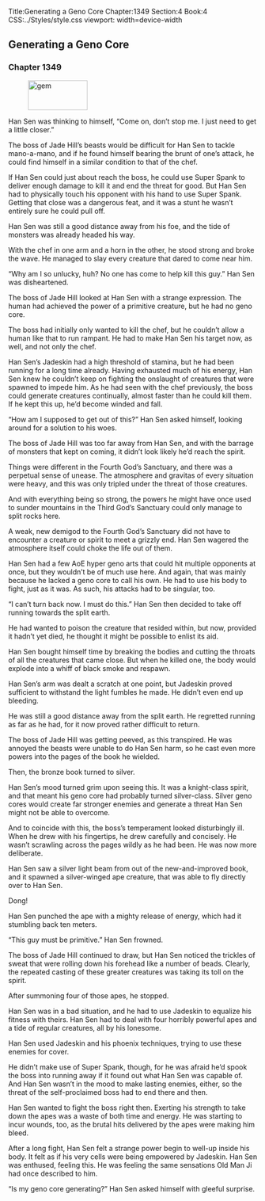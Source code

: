 Title:Generating a Geno Core 
Chapter:1349 
Section:4 
Book:4 
CSS:../Styles/style.css 
viewport: width=device-width
  
## Generating a Geno Core
### Chapter 1349
  
<figure>
	<img src="../Images/gem.gif" alt="gem" id="gem" width="120" height="60" />
</figure>
  

  
Han Sen was thinking to himself, “Come on, don’t stop me. I just need to get a little closer.”

The boss of Jade Hill’s beasts would be difficult for Han Sen to tackle mano-a-mano, and if he found himself bearing the brunt of one’s attack, he could find himself in a similar condition to that of the chef.

If Han Sen could just about reach the boss, he could use Super Spank to deliver enough damage to kill it and end the threat for good. But Han Sen had to physically touch his opponent with his hand to use Super Spank. Getting that close was a dangerous feat, and it was a stunt he wasn’t entirely sure he could pull off.

Han Sen was still a good distance away from his foe, and the tide of monsters was already headed his way.

With the chef in one arm and a horn in the other, he stood strong and broke the wave. He managed to slay every creature that dared to come near him.

“Why am I so unlucky, huh? No one has come to help kill this guy.” Han Sen was disheartened.

The boss of Jade Hill looked at Han Sen with a strange expression. The human had achieved the power of a primitive creature, but he had no geno core.

The boss had initially only wanted to kill the chef, but he couldn’t allow a human like that to run rampant. He had to make Han Sen his target now, as well, and not only the chef.

Han Sen’s Jadeskin had a high threshold of stamina, but he had been running for a long time already. Having exhausted much of his energy, Han Sen knew he couldn’t keep on fighting the onslaught of creatures that were spawned to impede him. As he had seen with the chef previously, the boss could generate creatures continually, almost faster than he could kill them. If he kept this up, he’d become winded and fall.

“How am I supposed to get out of this?” Han Sen asked himself, looking around for a solution to his woes.

The boss of Jade Hill was too far away from Han Sen, and with the barrage of monsters that kept on coming, it didn’t look likely he’d reach the spirit.

Things were different in the Fourth God’s Sanctuary, and there was a perpetual sense of unease. The atmosphere and gravitas of every situation were heavy, and this was only tripled under the threat of those creatures.

And with everything being so strong, the powers he might have once used to sunder mountains in the Third God’s Sanctuary could only manage to split rocks here.

A weak, new demigod to the Fourth God’s Sanctuary did not have to encounter a creature or spirit to meet a grizzly end. Han Sen wagered the atmosphere itself could choke the life out of them.

Han Sen had a few AoE hyper geno arts that could hit multiple opponents at once, but they wouldn’t be of much use here. And again, that was mainly because he lacked a geno core to call his own. He had to use his body to fight, just as it was. As such, his attacks had to be singular, too.

“I can’t turn back now. I must do this.” Han Sen then decided to take off running towards the split earth.

He had wanted to poison the creature that resided within, but now, provided it hadn’t yet died, he thought it might be possible to enlist its aid.

Han Sen bought himself time by breaking the bodies and cutting the throats of all the creatures that came close. But when he killed one, the body would explode into a whiff of black smoke and respawn.

Han Sen’s arm was dealt a scratch at one point, but Jadeskin proved sufficient to withstand the light fumbles he made. He didn’t even end up bleeding.

He was still a good distance away from the split earth. He regretted running as far as he had, for it now proved rather difficult to return.

The boss of Jade Hill was getting peeved, as this transpired. He was annoyed the beasts were unable to do Han Sen harm, so he cast even more powers into the pages of the book he wielded.

Then, the bronze book turned to silver.

Han Sen’s mood turned grim upon seeing this. It was a knight-class spirit, and that meant his geno core had probably turned silver-class. Silver geno cores would create far stronger enemies and generate a threat Han Sen might not be able to overcome.

And to coincide with this, the boss’s temperament looked disturbingly ill. When he drew with his fingertips, he drew carefully and concisely. He wasn’t scrawling across the pages wildly as he had been. He was now more deliberate.

Han Sen saw a silver light beam from out of the new-and-improved book, and it spawned a silver-winged ape creature, that was able to fly directly over to Han Sen.

Dong!

Han Sen punched the ape with a mighty release of energy, which had it stumbling back ten meters.

“This guy must be primitive.” Han Sen frowned.

The boss of Jade Hill continued to draw, but Han Sen noticed the trickles of sweat that were rolling down his forehead like a number of beads. Clearly, the repeated casting of these greater creatures was taking its toll on the spirit.

After summoning four of those apes, he stopped.

Han Sen was in a bad situation, and he had to use Jadeskin to equalize his fitness with theirs. Han Sen had to deal with four horribly powerful apes and a tide of regular creatures, all by his lonesome.

Han Sen used Jadeskin and his phoenix techniques, trying to use these enemies for cover.

He didn’t make use of Super Spank, though, for he was afraid he’d spook the boss into running away if it found out what Han Sen was capable of. And Han Sen wasn’t in the mood to make lasting enemies, either, so the threat of the self-proclaimed boss had to end there and then.

Han Sen wanted to fight the boss right then. Exerting his strength to take down the apes was a waste of both time and energy. He was starting to incur wounds, too, as the brutal hits delivered by the apes were making him bleed.

After a long fight, Han Sen felt a strange power begin to well-up inside his body. It felt as if his very cells were being empowered by Jadeskin. Han Sen was enthused, feeling this. He was feeling the same sensations Old Man Ji had once described to him.

“Is my geno core generating?” Han Sen asked himself with gleeful surprise.